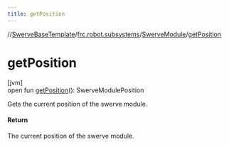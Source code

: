 ```yaml
---
title: getPosition
---
```

//[SwerveBaseTemplate](../../../index.html)/[frc.robot.subsystems](../index.html)/[SwerveModule](index.html)/[getPosition](get-position.html)



# getPosition



[jvm]\
open fun [getPosition](get-position.html)(): SwerveModulePosition



Gets the current position of the swerve module.



#### Return



The current position of the swerve module.




